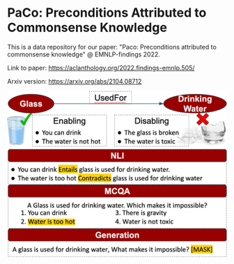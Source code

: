 # PaCo: Preconditions Attributed to Commonsense Knowledge

This is a data repository for our paper: "Paco: Preconditions attributed to commonsense knowledge" @  EMNLP-findings 2022.

Link to paper: https://aclanthology.org/2022.findings-emnlp.505/

Arxiv version: https://arxiv.org/abs/2104.08712

![Alt text](PaCo_Overview.jpg?raw=true "Title")
